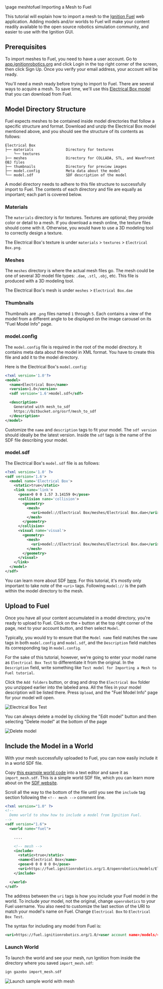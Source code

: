 \page meshtofuel Importing a Mesh to Fuel

This tutorial will explain how to import a mesh to the [Ignition Fuel](https://app.ignitionrobotics.org) web application.
Adding models and/or worlds to Fuel will make your content readily available to the open source robotics simulation community, and easier to use with the Ignition GUI.

## Prerequisites

To import meshes to Fuel, you need to have a user account.
Go to [app.ignitionrobotics.org](https://app.ignitionrobotics.org) and click Login in the top right corner of the screen, then click Sign Up.
Once you verify your email address, your account will be ready.

You'll need a mesh ready before trying to import to Fuel.
There are several ways to acquire a mesh. <!--point cloud to mesh tutorial, cad to mesh tutorial-->
To save time, we'll use this [Electrical Box model](https://app.ignitionrobotics.org/openrobotics/fuel/models/Electrical%20Box) that you can download from Fuel.

## Model Directory Structure

Fuel expects meshes to be contained inside model directories that follow a specific structure and format.
Download and unzip the Electrical Box model mentioned above, and you should see the structure of its contents as follows:

```
Electrical Box
├── materials               Directory for textures
    └── textures
├── meshes                  Directory for COLLADA, STL, and Wavefront OBJ files
├── thumbnails              Directory for preview images
├── model.config            Meta data about the model
└── model.sdf               SDF description of the model
```

A model directory needs to adhere to this file structure to successfully import to Fuel.
The contents of each directory and file are equally as important; each part is covered below.

### Materials

The `materials` directory is for textures.
Textures are optional; they provide color or detail to a mesh.
If you download a mesh online, the texture files should come with it.
Otherwise, you would have to use a 3D modeling tool to correctly design a texture.

The Electrical Box's texture is under `materials` > `textures` > `Electrical Box.png`.

### Meshes

The `meshes` directory is where the actual mesh files go.
The mesh could be one of several 3D model file types: `.dae`, `.stl`, `.obj`, etc.
This file is produced with a 3D modeling tool.

The Electrical Box's mesh is under `meshes` > `Electrical Box.dae`

### Thumbnails

Thumbnails are `.png` files named `1` through `5`.
Each contains a view of the model from a different angle to be displayed on the image carousel on its "Fuel Model Info" page.

### model.config

The `model.config` file is required in the root of the model directory.
It contains meta data about the model in XML format.
You have to create this file and add it to the model directory.

Here is the Electrical Box's `model.config`:

```xml
<?xml version='1.0'?>
<model>
  <name>Electrical Box</name>
  <version>1.0</version>
  <sdf version='1.6'>model.sdf</sdf>

  <description>
    Generated with mesh_to_sdf
    https://bitbucket.org/osrf/mesh_to_sdf
  </description>
</model>
```

Customize the `name` and `description` tags to fit your model.
The `sdf version` should ideally be the latest version.
Inside the `sdf` tags is the name of the SDF file describing your model.

### model.sdf

The Electrical Box's `model.sdf` file is as follows:

```xml
<?xml version='1.0' ?>
<sdf version='1.6'>
  <model name='Electrical Box'>
    <static>true</static>
    <link name='link'>
      <pose>0 0 0 1.57 3.14159 0</pose>
      <collision name='collision'>
        <geometry>
          <mesh>
            <uri>model://Electrical Box/meshes/Electrical Box.dae</uri>
          </mesh>
        </geometry>
      </collision>
      <visual name='visual'>
        <geometry>
          <mesh>
            <uri>model://Electrical Box/meshes/Electrical Box.dae</uri>
          </mesh>
        </geometry>
      </visual>
    </link>
  </model>
</sdf>
```

You can learn more about SDF [here](http://sdformat.org/).
For this tutorial, it's mostly only important to take note of the `<uri>` tags.
Following `model://` is the path within the model directory to the mesh.

## Upload to Fuel

Once you have all your content accumulated in a model directory, you're ready to upload to Fuel.
Click on the `+` button at the top right corner of the page, next to your account button, and then select `Model`.

Typically, you would try to ensure that the `Model name` field matches the `name` tags in both `model.config` and `model.sdf`, and the `Description` field matches its corresponding tag in `model.config`.

For the sake of this tutorial, however, we're going to enter your model name as `Electrical Box Test` to differentiate it from the original. In the `Description` field, write something like `Test model for Importing a Mesh to Fuel tutorial`.

Click the `Add folders` button, or drag and drop the `Electrical Box` folder you unzipped earlier into the labeled area.
All the files in your model description will be listed there.
Press `Upload`, and the "Fuel Model Info" page for your model will open.

![Electrical Box Test](https://raw.githubusercontent.com/ignitionrobotics/ign-gazebo/master/tutorials/files/mesh_to_fuel/model_info2.png)

You can always delete a model by clicking the "Edit model" button and then selecting "Delete model" at the bottom of the page

![Delete model](https://raw.githubusercontent.com/ignitionrobotics/ign-gazebo/master/tutorials/files/mesh_to_fuel/delete2.png)

## Include the Model in a World

With your mesh successfully uploaded to Fuel, you can now easily include it in a world SDF file.

Copy [this example world code](https://github.com/ignitionrobotics/ign-gazebo/raw/master/examples/worlds/import_mesh.sdf) into a text editor and save it as `import_mesh.sdf`.
This is a simple world SDF file, which you can learn more about on the [SDF website](http://sdformat.org/).

Scroll all the way to the bottom of the file until you see the `include` tag section following the `<!-- mesh -->` comment line.

```xml
<?xml version="1.0" ?>
<!--
  Demo world to show how to include a model from Ignition Fuel.
-->
<sdf version="1.6">
  <world name="fuel">

    ....

    <!-- mesh -->
    <include>
      <static>true</static>
      <name>Electrical Box</name>
      <pose>0 0 0 0 0 0</pose>
      <uri>https://fuel.ignitionrobotics.org/1.0/openrobotics/models/Electrical Box</uri>
    </include>

  </world>
</sdf>
```

The address between the `uri` tags is how you include your Fuel model in the world.
To include *your* model, not the original, change `openrobotics` to your Fuel username.
You also need to customize the last section of the URI to match your model's name on Fuel.
Change `Electrical Box` to `Electrical Box Test`.

The syntax for including any model from Fuel is:

```xml
<uri>https://fuel.ignitionrobotics.org/1.0/<user account name>/models/<model name></uri>
```

### Launch World

To launch the world and see your mesh, run Ignition from inside the directory where you saved `import_mesh.sdf`:

```bash
ign gazebo import_mesh.sdf
```

![Launch sample world with mesh](https://raw.githubusercontent.com/ignitionrobotics/ign-gazebo/master/tutorials/files/mesh_to_fuel/launch_world2.png)
